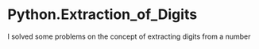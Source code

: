# Python.Extraction_of_Digits
I solved some problems on the concept of extracting digits from a number
